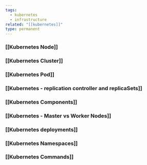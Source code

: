 ```yaml
---
tags:
  - kubernetes
  - infrastructure
related: "[[kubernetes]]"
type: permanent
---
```


### [[Kubernetes Node]]

### [[Kubernetes Cluster]] 

### [[Kubernetes Pod]]

### [[Kubernetes - replication controller and replicaSets]]

### [[Kubernetes Components]]

### [[Kubernetes - Master vs Worker Nodes]]

### [[Kubernetes deployments]]

### [[Kubernetes Namespaces]]

### [[Kubernetes Commands]]
